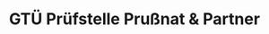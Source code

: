 ---
title: "GTÜ Prüfstelle Prußnat & Partner"
url: /stadtallendorf/gtue-pruefstelle-prussnat-und-partner/
shop: Autowerkstatt
---
